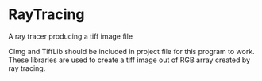 # RayTracing
A ray tracer producing a tiff image file

CImg and TiffLib should be included in project file for this program to work. These libraries are used to create a tiff image
out of RGB array created by ray tracing.
